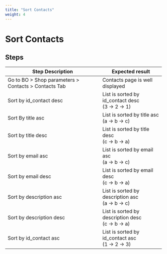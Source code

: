 ```yaml
---
title: "Sort Contacts"
weight: 4
---
```


# Sort Contacts
## Steps
| Step Description | Expected result |
| ----- | ----- |
| Go to BO > Shop parameters > Contacts > Contacts Tab | Contacts page is well displayed |
| Sort by id_contact desc | List is sorted by id_contact desc<br>(3 -> 2 -> 1) |
| Sort By title asc | List is sorted by title asc<br>(a -> b -> c) |
| Sort by title desc | List is sorted by title desc<br>(c -> b -> a) |
| Sort by email asc | List is sorted by email asc<br>(a -> b -> c) |
| Sort by email desc | List is sorted by email desc<br>(c -> b -> a) |
| Sort by description asc | List is sorted by description asc<br>(a -> b -> c) |
| Sort by description desc | List is sorted by description desc<br>(c -> b -> a) |
| Sort by id_contact asc | List is sorted by id_contact asc<br>(1 -> 2 -> 3) |
